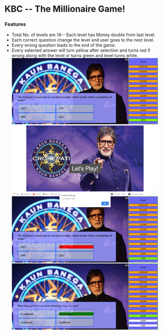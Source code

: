 # KBC -- The Millionaire Game!

### **Features**
* Total No. of levels are 14-- Each level has Money double from last level.
* Each correct question change the level and user goes to the next level.
* Every wrong question leads to the end of the game.
* Every selected answer will turn yellow after selection and turns red if wrong along with the level or turns green and level turns white.
![alt Game Starting](screenshot/firstPage.png)
![alt index](screenshot/index.png)
![alt lost](screenshot/lost.png)
![alt win](screenshot/win.png)
